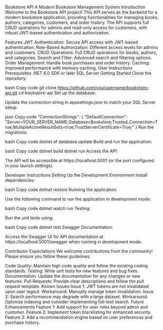 Bookstore API
A Modern Bookstore Management System
Introduction
Welcome to the Bookstore API project! This API serves as the backend for a modern bookstore application, providing functionalities for managing books, authors, categories, customers, and order history. The API supports full CRUD operations for admins and read-only access for customers, with robust JWT-based authentication and authorization.

 <!-- Add the path to your visual helper image here -->

Features
JWT Authentication: Secure API access with JWT-based authentication.
Role-Based Authorization: Different access levels for admins and customers.
CRUD Operations: Full CRUD operations for books, authors, and categories.
Search and Filter: Advanced search and filtering options.
Order Management: Handle book purchases and order history.
Caching: Improved performance with memory caching.
User Instructions
Prerequisites
.NET 6.0 SDK or later
SQL Server
Getting Started
Clone the repository:

bash
Copy code
git clone https://github.com/yourusername/bookstore-api.git
cd bookstore-api
Set up the database:

Update the connection string in appsettings.json to match your SQL Server setup.

json
Copy code
"ConnectionStrings": {
    "DefaultConnection": "Server=YOUR_SERVER_NAME;Database=Bookstore;Trusted_Connection=True;MultipleActiveResultSets=true;TrustServerCertificate=True;"
}
Run the migrations:

bash
Copy code
dotnet ef database update
Build and run the application:

bash
Copy code
dotnet build
dotnet run
Access the API:

The API will be accessible at https://localhost:5001 (or the port configured in your launch settings).

Developer Instructions
Setting Up the Development Environment
Install dependencies:

bash
Copy code
dotnet restore
Running the application:

Use the following command to run the application in development mode:

bash
Copy code
dotnet watch run
Testing:

Run the unit tests using:

bash
Copy code
dotnet test
Swagger Documentation:

Access the Swagger UI for API documentation at https://localhost:5001/swagger when running in development mode.

Contributor Expectations
We welcome contributions from the community! Please ensure you follow these guidelines:

Code Quality: Maintain high code quality and follow the existing coding standards.
Testing: Write unit tests for new features and bug fixes.
Documentation: Update the documentation for any changes or new features.
Pull Requests: Provide clear descriptions and follow the pull request template.
Known Issues
Issue 1: JWT tokens are not invalidated upon user logout. Workaround: Manually manage token invalidation.
Issue 2: Search performance may degrade with a large dataset. Workaround: Optimize indexing and consider implementing full-text search.
Future Enhancements
Feature 1: Add support for user roles beyond admin and customer.
Feature 2: Implement token blacklisting for enhanced security.
Feature 3: Add a recommendation engine based on user preferences and purchase history.
